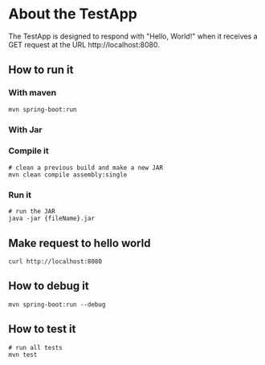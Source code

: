 # About the TestApp

The TestApp is designed to respond with "Hello, World!" when it receives a GET request at the URL http://localhost:8080.

## How to run it

### With maven
```
mvn spring-boot:run
```

### With Jar
### Compile it
```
# clean a previous build and make a new JAR
mvn clean compile assembly:single
```
### Run it
```
# run the JAR
java -jar {fileName}.jar
```

## Make request to hello world
```
curl http://localhost:8080
```

## How to debug it
```
mvn spring-boot:run --debug
```
## How to test it
```
# run all tests
mvn test
```